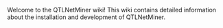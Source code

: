 Welcome to the QTLNetMiner wiki!
This wiki contains detailed information about the installation and development of QTLNetMiner.